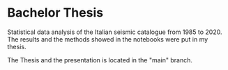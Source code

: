 # Bachelor Thesis
Statistical data analysis of the Italian seismic catalogue from 1985 to 2020. The results and the methods showed in the notebooks were put in my thesis.

The Thesis and the presentation is located in the "main" branch.

